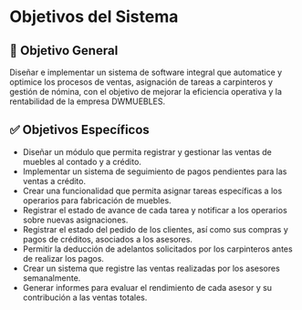 # Objetivos del Sistema

## 🎯 Objetivo General

Diseñar e implementar un sistema de software integral que automatice y optimice los procesos de ventas, asignación de tareas a carpinteros y gestión de nómina, con el objetivo de mejorar la eficiencia operativa y la rentabilidad de la empresa DWMUEBLES.

## ✅ Objetivos Específicos

- Diseñar un módulo que permita registrar y gestionar las ventas de muebles al contado y a crédito.
- Implementar un sistema de seguimiento de pagos pendientes para las ventas a crédito.
- Crear una funcionalidad que permita asignar tareas específicas a los operarios para fabricación de muebles.
- Registrar el estado de avance de cada tarea y notificar a los operarios sobre nuevas asignaciones.
- Registrar el estado del pedido de los clientes, así como sus compras y pagos de créditos, asociados a los asesores.
- Permitir la deducción de adelantos solicitados por los carpinteros antes de realizar los pagos.
- Crear un sistema que registre las ventas realizadas por los asesores semanalmente.
- Generar informes para evaluar el rendimiento de cada asesor y su contribución a las ventas totales.
